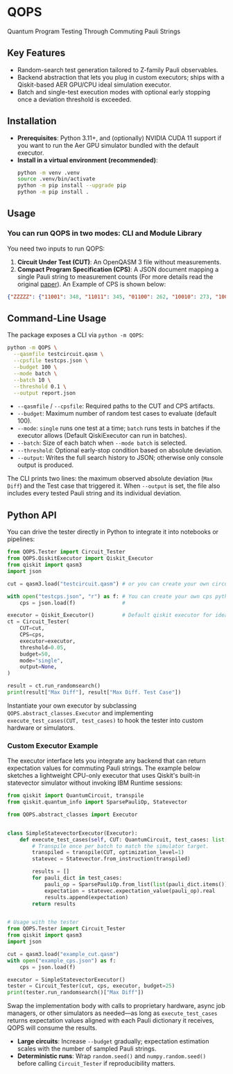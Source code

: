 # QOPS

Quantum Program Testing Through Commuting Pauli Strings

## Key Features
- Random-search test generation tailored to Z-family Pauli observables.
- Backend abstraction that lets you plug in custom executors; ships with a Qiskit-based AER GPU/CPU ideal simulation executor.
- Batch and single-test execution modes with optional early stopping once a deviation threshold is exceeded.

## Installation
- **Prerequisites**: Python 3.11+, and (optionally) NVIDIA CUDA 11 support if you want to run the Aer GPU simulator bundled with the default executor.
- **Install in a virtual environment (recommended)**:
  ```bash
  python -m venv .venv
  source .venv/bin/activate
  python -m pip install --upgrade pip
  python -m pip install .
  ```

## Usage
### You can run QOPS in two modes: CLI and Module Library
You need two inputs to run QOPS:
1. **Circuit Under Test (CUT)**: An OpenQASM 3 file without measurements.
2. **Compact Program Specification (CPS)**: A JSON document mapping a single Pauli string to measurement counts (For more details read the original [paper](https://dl.acm.org/doi/abs/10.1145/3691620.3695275)). An Example of CPS is shown below:

```Json
{"ZZZZZ": {"11001": 348, "11011": 345, "01100": 262, "10010": 273, "10000": 290, "00011": 51, "11101": 761, "01011": 300, "00111": 160, "10011": 72, "10110": 620, "01101": 740, "01111": 786, "01110": 231, "11100": 257, "00100": 624, "00110": 642, "11111": 718, "11110": 244, "00000": 246, "10111": 136, "01000": 97, "10100": 587, "11010": 123, "01001": 301, "00010": 231, "01010": 89, "00101": 116, "00001": 55, "11000": 102, "10101": 123, "10001": 70}}
```

## Command-Line Usage
The package exposes a CLI via `python -m QOPS`:
```bash
python -m QOPS \
  --qasmfile testcircuit.qasm \
  --cpsfile testcps.json \
  --budget 100 \
  --mode batch \
  --batch 10 \
  --threshold 0.1 \
  --output report.json
```

- `--qasmfile` / `--cpsfile`: Required paths to the CUT and CPS artifacts.
- `--budget`: Maximum number of random test cases to evaluate (default 100).
- `--mode`: `single` runs one test at a time; `batch` runs tests in batches if the executor allows (Default QiskiExecutor can run in batches).
- `--batch`: Size of each batch when `--mode batch` is selected.
- `--threshold`: Optional early-stop condition based on absolute deviation.
- `--output`: Writes the full search history to JSON; otherwise only console output is produced.

The CLI prints two lines: the maximum observed absolute deviation (`Max Diff`) and the Test case that triggered it. When `--output` is set, the file also includes every tested Pauli string and its individual deviation.

## Python API
You can drive the tester directly in Python to integrate it into notebooks or pipelines:
```python
from QOPS.Tester import Circuit_Tester
from QOPS.QiskitExecutor import Qiskit_Executor
from qiskit import qasm3
import json

cut = qasm3.load("testcircuit.qasm") # or you can create your own circuit

with open("testcps.json", "r") as f: # You can create your own cps python dict object 
    cps = json.load(f)               #

executor = Qiskit_Executor()         # Default qiskit executor for ideal simulations
ct = Circuit_Tester(
    CUT=cut,
    CPS=cps,
    executor=executor,
    threshold=0.05,
    budget=50,
    mode="single",
    output=None,
)

result = ct.run_randomsearch()
print(result["Max Diff"], result["Max Diff. Test Case"])
```

Instantiate your own executor by subclassing `QOPS.abstract_classes.Executor` and implementing `execute_test_cases(CUT, test_cases)` to hook the tester into custom hardware or simulators.

### Custom Executor Example
The executor interface lets you integrate any backend that can return expectation values for commuting Pauli strings. The example below sketches a lightweight CPU-only executor that uses Qiskit's built-in statevector simulator without invoking IBM Runtime sessions:

```python
from qiskit import QuantumCircuit, transpile
from qiskit.quantum_info import SparsePauliOp, Statevector

from QOPS.abstract_classes import Executor


class SimpleStatevectorExecutor(Executor):
    def execute_test_cases(self, CUT: QuantumCircuit, test_cases: list[dict]) -> list[float]:
        # Transpile once per batch to match the simulator target.
        transpiled = transpile(CUT, optimization_level=1)
        statevec = Statevector.from_instruction(transpiled)

        results = []
        for pauli_dict in test_cases:
            pauli_op = SparsePauliOp.from_list(list(pauli_dict.items()))
            expectation = statevec.expectation_value(pauli_op).real
            results.append(expectation)
        return results


# Usage with the tester
from QOPS.Tester import Circuit_Tester
from qiskit import qasm3
import json

cut = qasm3.load("example_cut.qasm")
with open("example_cps.json") as f:
    cps = json.load(f)

executor = SimpleStatevectorExecutor()
tester = Circuit_Tester(cut, cps, executor, budget=25)
print(tester.run_randomsearch()["Max Diff"])
```

Swap the implementation body with calls to proprietary hardware, async job managers, or other simulators as needed—as long as `execute_test_cases` returns expectation values aligned with each Pauli dictionary it receives, QOPS will consume the results.

- **Large circuits**: Increase `--budget` gradually; expectation estimation scales with the number of sampled Pauli strings.
- **Deterministic runs**: Wrap `random.seed()` and `numpy.random.seed()` before calling `Circuit_Tester` if reproducibility matters.
